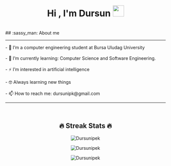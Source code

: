 
<!--
**Dursunipek/dursunipek** is a ✨ _special_ ✨ repository because its `README.md` (this file) appears on your GitHub profile.-->
<h1 align="center">Hi , I'm Dursun <img src="https://media.giphy.com/media/hvRJCLFzcasrR4ia7z/giphy.gif" width="35"></h1>
<br>
## :sassy_man:  About me <br><hr>
- 🔭 I’m a computer engineering student at Bursa Uludag University <br><br>
- 🌱 I’m currently learning: Computer Science and Software Engineering. <br><br>
- ⚡ I’m interested in artificial intelligence <br><br>
- 🤓 Always learning new things <br><br>
- 📫 How to reach me: dursunipk@gmail.com <br><hr><br>
<h2 align="center">🔥 Streak Stats 🔥</h2>
<p align="center"><img src="https://github-readme-stats.vercel.app/api/top-langs/?username=Dursunipek&theme=gruvbox" alt="Dursunipek" /></p>
<p align="center"><img src="https://github-readme-streak-stats.herokuapp.com/?user=Dursunipek&theme=gruvbox" alt="Dursunipek" /></p>
<p align="center"><img src="https://activity-graph.herokuapp.com/graph?username=Dursunipek&theme=gruvbox" alt="Dursunipek" /></p>


